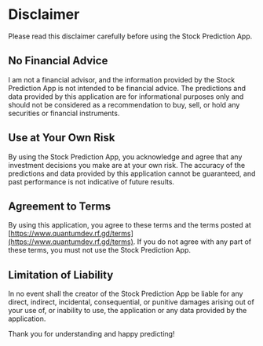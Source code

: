 # Disclaimer

Please read this disclaimer carefully before using the Stock Prediction App.

## No Financial Advice

I am not a financial advisor, and the information provided by the Stock Prediction App is not intended to be financial advice. The predictions and data provided by this application are for informational purposes only and should not be considered as a recommendation to buy, sell, or hold any securities or financial instruments.

## Use at Your Own Risk

By using the Stock Prediction App, you acknowledge and agree that any investment decisions you make are at your own risk. The accuracy of the predictions and data provided by this application cannot be guaranteed, and past performance is not indicative of future results.

## Agreement to Terms

By using this application, you agree to these terms and the terms posted at [https://www.quantumdev.rf.gd/terms](https://www.quantumdev.rf.gd/terms). If you do not agree with any part of these terms, you must not use the Stock Prediction App.

## Limitation of Liability

In no event shall the creator of the Stock Prediction App be liable for any direct, indirect, incidental, consequential, or punitive damages arising out of your use of, or inability to use, the application or any data provided by the application.

Thank you for understanding and happy predicting!
